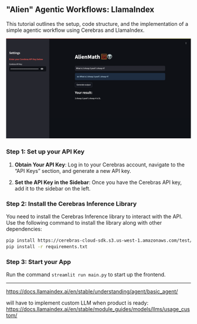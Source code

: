 ## "Alien" Agentic Workflows: LlamaIndex

This tutorial outlines the setup, code structure, and the implementation of a simple agentic workflow using Cerebras and LlamaIndex.

![finished product](./alienMath.png)

### Step 1: Set up your API Key

1. **Obtain Your API Key**: Log in to your Cerebras account, navigate to the “API Keys” section, and generate a new API key.

2. **Set the API Key in the Sidebar**: Once you have the Cerebras API key, add it to the sidebar on the left.

### Step 2: Install the Cerebras Inference Library

You need to install the Cerebras Inference library to interact with the API. Use the following command to install the library along with other dependencies:

```bash
pip install https://cerebras-cloud-sdk.s3.us-west-1.amazonaws.com/test/cerebras_cloud_sdk-0.5.0-py3-none-any.whl
pip install -r requirements.txt
```

### Step 3: Start your App

Run the command `streamlit run main.py` to start up the frontend.

---

https://docs.llamaindex.ai/en/stable/understanding/agent/basic_agent/

will have to implement custom LLM when product is ready: https://docs.llamaindex.ai/en/stable/module_guides/models/llms/usage_custom/